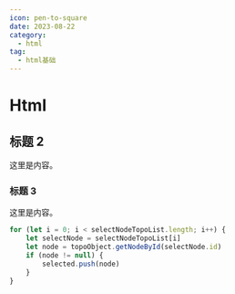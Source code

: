 ```yaml
---
icon: pen-to-square
date: 2023-08-22
category:
  - html
tag:
  - html基础
---
```


# Html

## 标题 2

这里是内容。

### 标题 3

这里是内容。

```ts
for (let i = 0; i < selectNodeTopoList.length; i++) {
    let selectNode = selectNodeTopoList[i]
    let node = topoObject.getNodeById(selectNode.id)
    if (node != null) {
        selected.push(node)
    }
}
```
